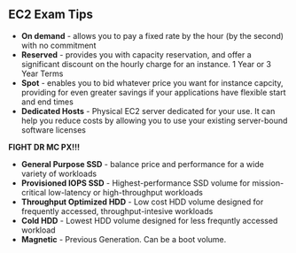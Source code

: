 ## EC2 Exam Tips ##

* **On demand** - allows you to pay a fixed rate by the hour (by the second) with no commitment
* **Reserved** - provides you with capacity reservation, and offer a significant discount on the hourly charge for an instance. 1 Year or 3 Year Terms
* **Spot** - enables you to bid whatever price you want for instance capcity, providing for even greater savings if your applications have flexible start and end times
* **Dedicated Hosts** - Physical EC2 server dedicated for your use. It can help you reduce costs by allowing you to use your existing server-bound software licenses

**FIGHT DR MC PX!!!**

* **General Purpose SSD** - balance price and performance for a wide variety of workloads
* **Provisioned IOPS SSD** - Highest-performance SSD volume for mission-critical low-latency or high-throughput workloads
* **Throughput Optimized HDD** - Low cost HDD volume designed for frequently accessed, throughput-intesive workloads
* **Cold HDD** - Lowest HDD volume designed for less frequntly accessed workload
* **Magnetic** - Previous Generation. Can be a boot volume.
